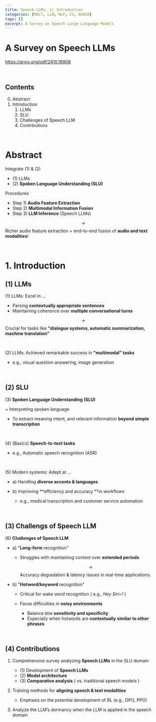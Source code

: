 ```yaml
---
title: Speech LLMs; 1) Introduction
categories: [MULT, LLM, NLP, CV, AUDIO]
tags: []
excerpt: A Survey on Speech Large Language Models
---
```


<script src="https://cdn.mathjax.org/mathjax/latest/MathJax.js?config=TeX-AMS-MML_HTMLorMML" type="text/javascript"></script>

# A Survey on Speech LLMs

https://arxiv.org/pdf/2410.18908

<br>

## Contents

0. Abstract
1. Introduction
   1. LLMs
   2. SLU
   3. Challenges of Speech LLM
   4. Contributions

<br>

# Abstract

Integrate (1) & (2)

- (1) LLMs
- (2) **Spoken Language Understanding (SLU)**



Procedures

- Step 1) **Audio Feature Extraction** 
- Step 2) **Multimodal Information Fusion**
- Step 3) **LLM Inference** (Speech LLMs)

$$\rightarrow$$ Richer audio feature extraction + end-to-end fusion of **audio and text modalities**!

<br>

# 1. Introduction

## (1) LLMs

(1) LLMs: Excel in ...

- Parsing **contextually appropriate sentences** 
- Maintaining coherence over **multiple conversational turns**

$$\rightarrow$$ Crucial for tasks like **"dialogue systems, automatic summarization, machine translation"**

<br>

(2) LLMs: Achieved remarkable success in **"multimodal" tasks**

- e.g., visual question answering, image generation

<br>

## (2) SLU

(3) **Spoken Language Understanding (SLU)**

= Interpreting spoken language 

- To extract meaning intent, and relevant information **beyond simple transcription**

<br>

(4) (Basics) **Speech-to-text tasks**

- e.g.,  Automatic speech recognition (ASR)

<br>

(5) Modern systems: Adept at ...

- a) Handling **diverse accents & languages**

- b) Improving **efficiency and accuracy **in workflows 
  - e.g., medical transcription and customer service automation

<br>

## (3) Challengs of Speech LLM

(6) **Challenges of Speech LLM**

- a) "**Long-form** recognition" 

  - Struggles with maintaining context over **extended periods** 

    $$\rightarrow$$ Accuracy degradation & latency issues in real-time applications.

- b) "**Hotword/keyword** recognition" 

  - Critical for wake word recognition ( e.g., *Hey Siri~!* )

  - Faces difficulties in **noisy environments** 
    - Balance btw **sensitivity and specificity**
    - Especially when hotwords are **contextually similar to other phrases**
    

<br>

## (4) Contributions

1. Comprehensive survey analyzing **Speech LLMs** in the SLU domain
   - (1) Development of **Speech LLMs**
   - (2) **Model architecture**
   - (3) **Comparative analysis** ( vs. traditional speech models )

2. Training methods for **aligning speech & text modalities**
   - Emphasis on the potential development of RL (e.g., DPO, PPO)

3. Analyze the LLM’s dormancy when the LLM is applied in the speech domain

   
